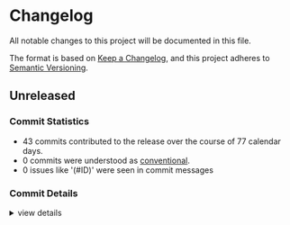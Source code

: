 # Changelog

All notable changes to this project will be documented in this file.

The format is based on [Keep a Changelog](https://keepachangelog.com/en/1.0.0/),
and this project adheres to [Semantic Versioning](https://semver.org/spec/v2.0.0.html).

## Unreleased

### Commit Statistics

<csr-read-only-do-not-edit/>

 - 43 commits contributed to the release over the course of 77 calendar days.
 - 0 commits were understood as [conventional](https://www.conventionalcommits.org).
 - 0 issues like '(#ID)' were seen in commit messages

### Commit Details

<csr-read-only-do-not-edit/>

<details><summary>view details</summary>

 * **Uncategorized**
    - Updated changelogs ([`b97e152`](https://github.com/manforowicz/gday/commit/b97e1520337064ade45f2bb9a5acdcac6fc84c6a))
    - Added a changelog ([`8b9d93e`](https://github.com/manforowicz/gday/commit/8b9d93e89289841c04d6be54c37cf98703715bf7))
    - Merge pull request #4 from manforowicz/example-pr ([`f567a95`](https://github.com/manforowicz/gday/commit/f567a95de7c7bcff59a46ee083bfc4b50acf1b60))
    - Improved cargo toml descriptions ([`c8bd985`](https://github.com/manforowicz/gday/commit/c8bd985db86b72b7ba3bd3602a6af1d6cf0d24d7))
    - Merge pull request #3 from manforowicz/example-pr ([`7d2937d`](https://github.com/manforowicz/gday/commit/7d2937df44f24992783c731778ac7353f0177e78))
    - Further testing ci ([`fab1f6f`](https://github.com/manforowicz/gday/commit/fab1f6f7f5d9b050264dda8a7775dbd24f5596f9))
    - Changed socket usage to support windows ([`00c096d`](https://github.com/manforowicz/gday/commit/00c096d5364ef2e8cec918dab44e28a7d8c439f4))
    - Added socket2 all flag. Hopefully this makes it work on windows ([`17af098`](https://github.com/manforowicz/gday/commit/17af098baf4fb0f3be7888da8ddca9e5cb3fdca3))
    - Switched from aws-lc-sys to ring ([`cbcd5e5`](https://github.com/manforowicz/gday/commit/cbcd5e54d4bf4c2b86861555f139eba8a318dc2b))
    - Bumped version number ([`4e5c0eb`](https://github.com/manforowicz/gday/commit/4e5c0ebe5e56de267d77c34f6abe0c1080cd1f04))
    - Testing cargo dist ([`e04d00d`](https://github.com/manforowicz/gday/commit/e04d00df6ef9e83baf3d4f8d74decfba8481bf02))
    - Further refactoring the code. It must be perfect! ([`8bbec52`](https://github.com/manforowicz/gday/commit/8bbec52da3eb71c970efd9e64fc3d318e5cd8166))
    - Improved code comments ([`00d5bde`](https://github.com/manforowicz/gday/commit/00d5bde7b6e32fe3d264e14dbaedfa93830ce9cd))
    - Refactoring functionality into libraries ([`ba5cde5`](https://github.com/manforowicz/gday/commit/ba5cde51028aa0ccec02e97cc71d4bd4a2d6b2cf))
    - Updated dependencies ([`d1bfeba`](https://github.com/manforowicz/gday/commit/d1bfebaee9cb3ed1aa57944f2f477adbf28e2d35))
    - Refactored file transfer code for modularity ([`1128b4f`](https://github.com/manforowicz/gday/commit/1128b4f7eea4e0662bda715761ae9092b229e025))
    - Improved error messages and tests ([`6d159a0`](https://github.com/manforowicz/gday/commit/6d159a011c709a9aa91ef667f04d86d74912bad9))
    - Fixed tokio runtime error ([`a690393`](https://github.com/manforowicz/gday/commit/a690393b97e5a8ac5a2d14ac137ddd2b1ebcc306))
    - Gave server more info ([`7a32bb0`](https://github.com/manforowicz/gday/commit/7a32bb0e1fbf4562386ed9c21df2e65c8cdd61cd))
    - Improved hole-punching process ([`890c107`](https://github.com/manforowicz/gday/commit/890c107649e131326a6cc537b005785d194d7c78))
    - Added some checks to file transfer ([`67c252a`](https://github.com/manforowicz/gday/commit/67c252aea354feb8aefe8a7e463c9eb4835bca83))
    - Switched code to hexadecimal for simplicity ([`5c4f08c`](https://github.com/manforowicz/gday/commit/5c4f08c75fc095f3bab61dbe3917b5dd9a65efa8))
    - Working on adding TCP support to client ([`74b7b78`](https://github.com/manforowicz/gday/commit/74b7b78025e4811d6f9fbcddf2a42c24e4f8c79e))
    - Update dependencies ([`947713b`](https://github.com/manforowicz/gday/commit/947713b13f5a307a3cecd816afac875966dc38bf))
    - Added basic content to README files ([`f5b2578`](https://github.com/manforowicz/gday/commit/f5b25788d9cdefb0ac0b08b2d79ee919d1af770d))
    - Fixed flushing bug in file send ([`7cc8ad7`](https://github.com/manforowicz/gday/commit/7cc8ad7e7b9284f3f564d029e9f863ce66ad50ca))
    - Changed to use progress write wrapper ([`2fcd76c`](https://github.com/manforowicz/gday/commit/2fcd76c5e9ec477168217b681258e3954fd3bfa9))
    - Added timeout to hole punch ([`1654be1`](https://github.com/manforowicz/gday/commit/1654be15594f4172b87dbba1a3a98bb6f787ca4e))
    - Added some things to TODO list ([`5d14fc9`](https://github.com/manforowicz/gday/commit/5d14fc9cb63a7118e9d3613763b00596ca6e55d7))
    - Removed unnecessary unwraps ([`bc3462a`](https://github.com/manforowicz/gday/commit/bc3462aa63a63634738eb70ce3160b4fac310b72))
    - Switched to using json for readability ([`6bf6303`](https://github.com/manforowicz/gday/commit/6bf63038c3bfa008a79095e55bf90229d70b8fd0))
    - Slowly adding markdown files ([`67863f2`](https://github.com/manforowicz/gday/commit/67863f2a7a023451d8d64280f828f2cd661f98be))
    - Improved documentation ([`16f36f3`](https://github.com/manforowicz/gday/commit/16f36f31acfed14fa6fe2e4fdc6e51fe3615958b))
    - Added tests to contact exchange protocol ([`8579675`](https://github.com/manforowicz/gday/commit/85796756c68c1e249ffdebac3f3af56be397db1f))
    - Restructuring ([`5290335`](https://github.com/manforowicz/gday/commit/5290335417a3336e6ec76f2d8d1c29dd4db3628e))
    - Minimum viable product functional ([`1dec087`](https://github.com/manforowicz/gday/commit/1dec0876297f665547dcc38406e5cc07bdcd428d))
    - Foo ([`5e12665`](https://github.com/manforowicz/gday/commit/5e1266576763cb8fcda2a26bca83e5234943801a))
    - Fixed ipv6 bug ([`dde7519`](https://github.com/manforowicz/gday/commit/dde75195f80d2fbe0b8bad57933fb215accb1d4f))
    - Updated dependencies ([`907e849`](https://github.com/manforowicz/gday/commit/907e84937f5b58082c7d979e529cbd64d96a1d0b))
    - Prior to cargo update ([`973cf24`](https://github.com/manforowicz/gday/commit/973cf246e90e84aa6c453fb677620fe607748bf4))
    - Working on this slowly ([`2c0d6c5`](https://github.com/manforowicz/gday/commit/2c0d6c58803fa2f2a69be2019a8a4019cc65276d))
    - Added forbid unsafe ([`df46cb0`](https://github.com/manforowicz/gday/commit/df46cb02aedc4cf396e09409cce0333be0c5bf5c))
    - Need to add transmission resumption support ([`003c095`](https://github.com/manforowicz/gday/commit/003c095573540ab20a696276cd171ea5e64114de))
</details>

